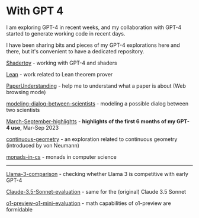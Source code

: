 # With GPT 4

I am exploring GPT-4 in recent weeks, and my collaboration with GPT-4 started to generate working code in recent days.

I have been sharing bits and pieces of my GPT-4 explorations here and there, but it's convenient to have a dedicated repository.

[Shadertoy](Shadertoy) - working with GPT-4 and shaders

[Lean](Lean) - work related to Lean theorem prover

[PaperUnderstanding](PaperUnderstanding) - help me to understand what a paper is about (Web browsing mode)

[modeling-dialog-between-scientists](modeling-dialog-between-scientists) - modeling a possible dialog between two scientists

[March-September-highlights](March-September-highlights) - **highlights of the first 6 months of my GPT-4 use**, Mar-Sep 2023

[continuous-geometry](continuous-geometry) - an exploration related to continuous geometry (introduced by von Neumann)

[monads-in-cs](monads-in-cs) - monads in computer science

---

[Llama-3-comparison](Llama-3-comparison) - checking whether Llama 3 is competitive with early GPT-4

[Claude-3.5-Sonnet-evaluation](Claude-3.5-Sonnet-evaluation) - same for the (original) Claude 3.5 Sonnet

[o1-preview-o1-mini-evaluation](o1-preview-o1-mini-evaluation) - math capabilities of o1-preview are formidable
